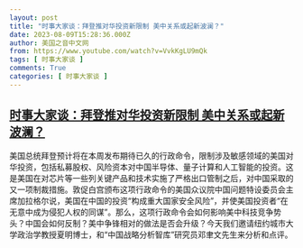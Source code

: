 ```yaml
---
layout: post
title: "时事大家谈：拜登推对华投资新限制 美中关系或起新波澜？"
date: 2023-08-09T15:28:36.000Z
author: 美国之音中文网
from: https://www.youtube.com/watch?v=VvkKgLU9mQk
tags: [ 时事大家谈 ]
comments: True
categories: [ 时事大家谈 ]
---
```

<!--1691594916000-->
[时事大家谈：拜登推对华投资新限制 美中关系或起新波澜？](https://www.youtube.com/watch?v=VvkKgLU9mQk)
------

<div>
美国总统拜登预计将在本周发布期待已久的行政命令，限制涉及敏感领域的美国对华投资，包括私募股权、风险资本对中国半导体、量子计算和人工智能的投资。这是美国在对芯片等一些列关键产品和技术实施了严格出口管制之后，对中国采取的又一项制裁措施。敦促白宫颁布这项行政命令的美国众议院中国问题特设委员会主席加拉格尔说，美国在中国的投资“构成重大国家安全风险”，并使美国投资者“在无意中成为侵犯人权的同谋”。那么，这项行政命令会如何影响美中科技竞争势头？中国会如何反制？美中争锋相对的做法是否会升级？今天我们邀请纽约城市大学政治学教授夏明博士，和“中国战略分析智库”研究员邓聿文先生来分析和点评。
</div>

